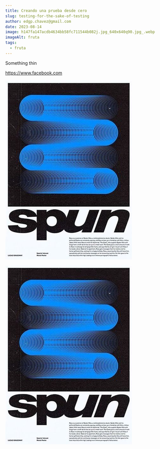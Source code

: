 ```yaml
---
title: Creando una prueba desde cero
slug: testing-for-the-sake-of-testing
author: edgp.chavez@gmail.com
date: 2023-08-14
image: h147fa147acdb4634bb58fc711544b082j.jpg_640x640q90.jpg_.webp
imageAlt: fruta
tags:
  - fruta
---
```

S﻿omething thin

<https://www.facebook.com>

[![Spun](668d320977db8c81503385bee5a74862.jpg)](https://www.facebook.com)

![Spun](668d320977db8c81503385bee5a74862.jpg)